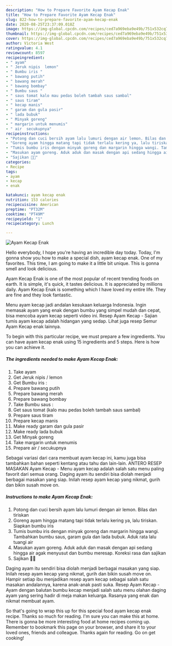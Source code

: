 ```yaml
---
description: "How to Prepare Favorite Ayam Kecap Enak"
title: "How to Prepare Favorite Ayam Kecap Enak"
slug: 822-how-to-prepare-favorite-ayam-kecap-enak
date: 2020-08-25T23:37:09.018Z
image: https://img-global.cpcdn.com/recipes/ced7a969eba9e49b/751x532cq70/ayam-kecap-enak-foto-resep-utama.jpg
thumbnail: https://img-global.cpcdn.com/recipes/ced7a969eba9e49b/751x532cq70/ayam-kecap-enak-foto-resep-utama.jpg
cover: https://img-global.cpcdn.com/recipes/ced7a969eba9e49b/751x532cq70/ayam-kecap-enak-foto-resep-utama.jpg
author: Victoria West
ratingvalue: 4.1
reviewcount: 8597
recipeingredient:
- " ayam"
- " Jeruk nipis  lemon"
- " Bumbu iris "
- " bawang putih"
- " bawang merah"
- " bawang bombay"
- " Bumbu saus "
- " saus tomat kalo mau pedas boleh tambah saus sambal"
- " saus tiram"
- " kecap manis"
- " garam dan gula pasir"
- " lada bubuk"
- " Minyak goreng"
- " margarin untuk menumis"
- " air  secukupnya"
recipeinstructions:
- "Potong dan cuci bersih ayam lalu lumuri dengan air lemon. Bilas dan tiriskan"
- "Goreng ayam hingga matang tapi tidak terlalu kering ya, lalu tiriskan. Siapkan bumbu iris"
- "Tumis bumbu iris dengan minyak goreng dan margarin hingga wangi. Tambahkan bumbu saus, garam gula dan lada bubuk. Aduk rata lalu tuangi air"
- "Masukan ayam goreng. Aduk aduk dan masak dengan api sedang hingga air agak menyusut dan bumbu meresap. Koreksi rasa dan sajikan"
- "Sajikan 🤗😍"
categories:
- Recipe
tags:
- ayam
- kecap
- enak

katakunci: ayam kecap enak 
nutrition: 153 calories
recipecuisine: American
preptime: "PT32M"
cooktime: "PT49M"
recipeyield: "1"
recipecategory: Lunch

---
```



![Ayam Kecap Enak](https://img-global.cpcdn.com/recipes/ced7a969eba9e49b/751x532cq70/ayam-kecap-enak-foto-resep-utama.jpg)

Hello everybody, I hope you're having an incredible day today. Today, I'm gonna show you how to make a special dish, ayam kecap enak. One of my favorites. This time, I am going to make it a little bit unique. This is gonna smell and look delicious.

Ayam Kecap Enak is one of the most popular of recent trending foods on earth. It is simple, it's quick, it tastes delicious. It is appreciated by millions daily. Ayam Kecap Enak is something which I have loved my entire life. They are fine and they look fantastic.

Menu ayam kecap jadi andalan kesukaan keluarga Indonesia. Ingin memasak ayam yang enak dengan bumbu yang simpel mudah dan cepat, bisa mencoba ayam kecap seperti video ini. Resep Ayam Kecap - Sajian tumis ayam kecap adalah hidangan yang sedap. Lihat juga resep Semur Ayam Kecap enak lainnya.


To begin with this particular recipe, we must prepare a few ingredients. You can have ayam kecap enak using 15 ingredients and 5 steps. Here is how you can achieve it.

<!--inarticleads1-->

##### The ingredients needed to make Ayam Kecap Enak:

1. Take  ayam
1. Get  Jeruk nipis / lemon
1. Get  Bumbu iris :
1. Prepare  bawang putih
1. Prepare  bawang merah
1. Prepare  bawang bombay
1. Take  Bumbu saus :
1. Get  saus tomat (kalo mau pedas boleh tambah saus sambal)
1. Prepare  saus tiram
1. Prepare  kecap manis
1. Make ready  garam dan gula pasir
1. Make ready  lada bubuk
1. Get  Minyak goreng
1. Take  margarin untuk menumis
1. Prepare  air / secukupnya


Sebagai variasi dari cara membuat ayam kecap ini, kamu juga bisa tambahkan bahan seperti kentang atau tahu dan lain-lain. ANTERO RESEP MASAKAN Ayam Kecap - Menu ayam kecap adalah salah satu menu paling favorit dari semua orang. Daging ayam itu sendiri bisa diolah menjadi berbagai masakan yang siap. Inilah resep ayam kecap yang nikmat, gurih dan bikin susah move on. 

<!--inarticleads2-->

##### Instructions to make Ayam Kecap Enak:

1. Potong dan cuci bersih ayam lalu lumuri dengan air lemon. Bilas dan tiriskan
1. Goreng ayam hingga matang tapi tidak terlalu kering ya, lalu tiriskan. Siapkan bumbu iris
1. Tumis bumbu iris dengan minyak goreng dan margarin hingga wangi. Tambahkan bumbu saus, garam gula dan lada bubuk. Aduk rata lalu tuangi air
1. Masukan ayam goreng. Aduk aduk dan masak dengan api sedang hingga air agak menyusut dan bumbu meresap. Koreksi rasa dan sajikan
1. Sajikan 🤗😍


Daging ayam itu sendiri bisa diolah menjadi berbagai masakan yang siap. Inilah resep ayam kecap yang nikmat, gurih dan bikin susah move on. Hampir setiap ibu menjadikan resep ayam kecap sebagai salah satu masakan andalannya, karena anak-anak pasti suka. Resep Ayam Kecap - Ayam dengan balutan bumbu kecap menjadi salah satu menu olahan daging ayam yang sering hadir di meja makan keluarga. Rasanya yang enak dan nikmat membuat ayam. 

So that's going to wrap this up for this special food ayam kecap enak recipe. Thanks so much for reading. I'm sure you can make this at home. There is gonna be more interesting food at home recipes coming up. Remember to bookmark this page on your browser, and share it to your loved ones, friends and colleague. Thanks again for reading. Go on get cooking!
